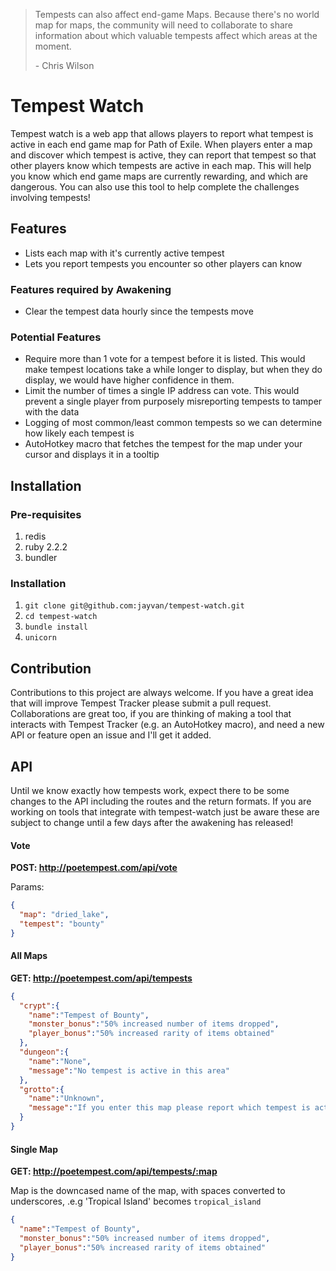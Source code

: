 
> Tempests can also affect end-game Maps. Because there's no world map for maps, the community will need to collaborate to share information about which valuable tempests affect which areas at the moment.
>
> \- Chris Wilson

# Tempest Watch

Tempest watch is a web app that allows players to report what tempest is active in each end game map for Path of Exile.
When players enter a map and discover which tempest is active, they can report that tempest so that other players know which tempests are active in each map.
This will help you know which end game maps are currently rewarding, and which are dangerous.
You can also use this tool to help complete the challenges involving tempests!

## Features
- Lists each map with it's currently active tempest
- Lets you report tempests you encounter so other players can know

### Features required by Awakening
- Clear the tempest data hourly since the tempests move

### Potential Features
- Require more than 1 vote for a tempest before it is listed. This would make tempest locations take a while longer to display, but when they do display, we would have higher confidence in them.
- Limit the number of times a single IP address can vote. This would prevent a single player from purposely misreporting tempests to tamper with the data
- Logging of most common/least common tempests so we can determine how likely each tempest is
- AutoHotkey macro that fetches the tempest for the map under your cursor and displays it in a tooltip

## Installation
### Pre-requisites
1. redis
2. ruby 2.2.2
3. bundler

### Installation
1. `git clone git@github.com:jayvan/tempest-watch.git`
2. `cd tempest-watch`
2. `bundle install`
3. `unicorn`

## Contribution
Contributions to this project are always welcome. If you have a great idea that will improve Tempest Tracker please submit a pull request.
Collaborations are great too, if you are thinking of making a tool that interacts with Tempest Tracker (e.g. an AutoHotkey macro), and need a new API or feature open an issue and I'll get it added.

## API
Until we know exactly how tempests work, expect there to be some changes to the API including the routes and the return formats. If you are working on tools that integrate with tempest-watch just be aware these are subject to change until a few days after the awakening has released!

#### Vote
__POST: http://poetempest.com/api/vote__

Params:
```json
{
  "map": "dried_lake",
  "tempest": "bounty"
}
```

#### All Maps
__GET: http://poetempest.com/api/tempests__
```json
{
  "crypt":{
    "name":"Tempest of Bounty",
    "monster_bonus":"50% increased number of items dropped",
    "player_bonus":"50% increased rarity of items obtained"
  },
  "dungeon":{
    "name":"None",
    "message":"No tempest is active in this area"
  },
  "grotto":{
    "name":"Unknown",
    "message":"If you enter this map please report which tempest is active"
  }
}
```
#### Single Map
__GET: http://poetempest.com/api/tempests/:map__

Map is the downcased name of the map, with spaces converted to underscores, .e.g 'Tropical Island' becomes `tropical_island`
```json
{
  "name":"Tempest of Bounty",
  "monster_bonus":"50% increased number of items dropped",
  "player_bonus":"50% increased rarity of items obtained"
}
```
